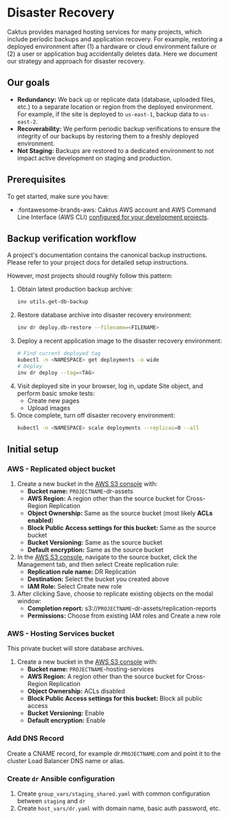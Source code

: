 # Disaster Recovery

Caktus provides managed hosting services for many projects, which include periodic backups and application recovery. For example, restoring a deployed environment after (1) a hardware or cloud environment failure or (2) a user or application bug accidentally deletes data. Here we document our strategy and approach for disaster recovery.

## Our goals

* **Redundancy:** We back up or replicate data (database, uploaded files, etc.) to a separate location or region from the deployed environment. For example, if the site is deployed to `us-east-1`, backup data to `us-east-2`.
* **Recoverability:** We perform periodic backup verifications to ensure the integrity of our backups by restoring them to a freshly deployed environment.
* **Not Staging:** Backups are restored to a dedicated environment to not impact active development on staging and production.

## Prerequisites

To get started, make sure you have:

* :fontawesome-brands-aws: Caktus AWS account and AWS Command Line Interface (AWS CLI) [configured for your development projects](../developer-onboarding/AWS.md).

## Backup verification workflow

A project's documentation contains the canonical backup instructions. Please refer to your project docs for detailed setup instructions.

However, most projects should roughly follow this pattern:

1. Obtain latest production backup archive:
   ```sh
   inv utils.get-db-backup
   ```
2. Restore database archive into disaster recovery environment:
   ```sh
   inv dr deploy.db-restore --filename=<FILENAME>
   ```
3. Deploy a recent application image to the disaster recovery environment:
   ```sh
   # Find current deployed tag
   kubectl -n <NAMESPACE> get deployments -o wide
   # Deploy
   inv dr deploy --tag=<TAG>
   ```
4. Visit deployed site in your browser, log in, update Site object, and perform basic smoke tests:
    * Create new pages
    * Upload images
5. Once complete, turn off disaster recovery environment:
   ```sh
   kubectl -n <NAMESPACE> scale deployments --replicas=0 --all
   ```

## Initial setup

### AWS - Replicated object bucket

1. Create a new bucket in the [AWS S3 console](https://s3.console.aws.amazon.com/s3/bucket/create) with:
    * **Bucket name:** `PROJECTNAME`-dr-assets
    * **AWS Region:** A region other than the source bucket for Cross-Region Replication
    * **Object Ownership:** Same as the source bucket (most likely **ACLs enabled**)
    * **Block Public Access settings for this bucket:** Same as the source bucket
    * **Bucket Versioning:** Same as the source bucket
    * **Default encryption:** Same as the source bucket
2. In the [AWS S3 console](https://s3.console.aws.amazon.com/s3/buckets), navigate to the source bucket, click the Management tab, and then select Create replication rule: 
    * **Replication rule name:** DR Replication
    * **Destination:** Select the bucket you created above
    * **IAM Role:** Select Create new role
3. After clicking Save, choose to replicate existing objects on the modal window:
    * **Completion report:** s3://`PROJECTNAME`-dr-assets/replication-reports
    * **Permissions:** Choose from existing IAM roles and Create a new role

### AWS - Hosting Services bucket

This private bucket will store database archives.

1. Create a new bucket in the [AWS S3 console](https://s3.console.aws.amazon.com/s3/bucket/create) with:
    * **Bucket name:** `PROJECTNAME`-hosting-services
    * **AWS Region:** A region other than the source bucket for Cross-Region Replication
    * **Object Ownership:** ACLs disabled
    * **Block Public Access settings for this bucket:** Block all public access
    * **Bucket Versioning:** Enable
    * **Default encryption:** Enable

### Add DNS Record

Create a CNAME record, for example dr.`PROJECTNAME`.com and point it to the cluster Load Balancer DNS name or alias. 

### Create `dr` Ansible configuration

1. Create `group_vars/staging_shared.yaml` with common configuration between `staging` and `dr`
2. Create `host_vars/dr.yaml` with domain name, basic auth password, etc.
